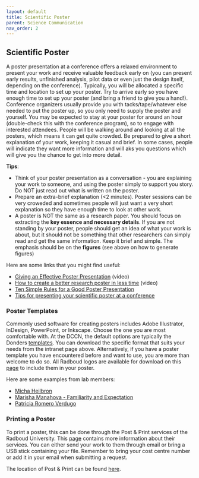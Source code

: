 ```yaml
---
layout: default
title: Scientific Poster
parent: Science Communication
nav_order: 2
---
```


## Scientific Poster

A poster presentation at a conference offers a relaxed environment to present your work and receive valuable feedback early on (you can present early results, unfinished analysis, pilot data or even just the design itself, depending on the conference). Typically, you will be allocated a specific time and location to set up your poster. Try to arrive early so you have enough time to set up your poster (and bring a friend to give you a hand!). Conference organizers usually provide you with tacks/tape/whatever else needed to put the poster up, so you only need to supply the poster and yourself. You may be expected to stay at your poster for around an hour (double-check this with the conference program), so to engage with interested attendees. People will be walking around and looking at all the posters, which means it can get quite crowded. Be prepared to give a short explanation of your work, keeping it casual and brief. In some cases, people will indicate they want more information and will aks you questions which will give you the chance to get into more detail. 

**Tips**:
* Think of your poster presentation as a conversation - you are explaining your work to someone, and using the poster simply to support you story. Do NOT just read out what is written on the poster.
* Prepare an extra-brief explanation (<2 minutes). Poster sessions can be very croweded and sometimes people will just want a very short explanation so they have enough time to look at other work.
* A poster is NOT the same as a research paper. You should focus on extracting the **key essence and necessary details**. If you are not standing by your poster, people should get an idea of what your work is about, but it should not be something that other researchers can simply read and get the same information. Keep it brief and simple. The emphasis should be on the **figures** (see above on how to generate figures)

Here are some links that you might find useful:

* [Giving an Effective Poster Presentation](https://www.youtube.com/watch?v=vMSaFUrk-FA) (video)
* [How to create a better research poster in less time](https://www.youtube.com/watch?v=1RwJbhkCA58) (video)
* [Ten Simple Rules for a Good Poster Presentation](https://www.ncbi.nlm.nih.gov/pmc/articles/PMC1876493/)
* [Tips for presenting your scientific poster at a conference](https://www.scientifica.uk.com/neurowire/tips-for-presenting-your-scientific-poster-at-a-conference)

### Poster Templates
Commonly used software for creating posters includes Adobe Illustrator, InDesign, PowerPoint, or Inkscape. Choose the one you are most comfortable with. At the DCCN, the default options are typically the Donders [templates](https://intranet.donders.ru.nl/index.php?id=2963). You can download the specific format that suits your needs from the intranet page above. Alternatively, if you have a poster template you have encountered before and want to use, you are more than welcome to do so. All Radboud logos are available for download on this [page](https://www.ru.nl/corporateidentity/basic-elements/logo/) to include them in your poster. 

Here are some examples from lab members:

* [Micha Heilbron](https://pbs.twimg.com/media/D2XDExMUcAAW3rV.jpg:large)
* [Marisha Manahova - Familiarity and Expectation](./Mariya_Manahova_Poster.pdf)
* [Patricia Romero Verdugo](./Patricia_Romero_Verdugo_Poster.pdf)

### Printing a Poster
To print a poster, this can be done through the Post & Print services of the Radboud University. This [page](https://www.ru.nl/en/services/services-and-facilities/shops/post-print) contains more information about their services. You can either send your work to them through email or bring a USB stick containing your file. Remember to bring your cost centre number or add it in your email when submitting a request. 

The location of Post & Print can be found [here](https://www.ru.nl/en/about-us/the-campus/buildings-and-spaces/erasmus-building/post-print). 

